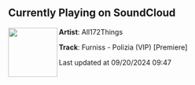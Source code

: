 ## Currently Playing on SoundCloud

[<img align="left" width="100" src="https://i1.sndcdn.com/artworks-uDEko4GdlUgW9uho-JEILIQ-t500x500.jpg">](https://soundcloud.com/all172things/furniss-polizia-vip-premiere)

**Artist**: All172Things 

**Track**: Furniss - Polizia (VIP) [Premiere]

Last updated at 09/20/2024 09:47
